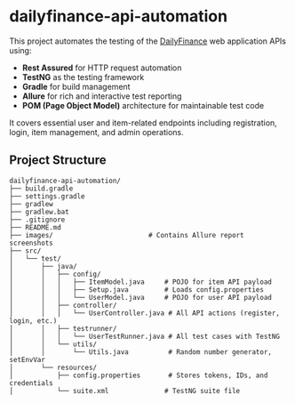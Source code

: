 # dailyfinance-api-automation

This project automates the testing of the [DailyFinance](https://dailyfinance.roadtocareer.net/) web application APIs using:

-  **Rest Assured** for HTTP request automation
-  **TestNG** as the testing framework
-  **Gradle** for build management
-  **Allure** for rich and interactive test reporting
-  **POM (Page Object Model)** architecture for maintainable test code

It covers essential user and item-related endpoints including registration, login, item management, and admin operations.

##  Project Structure

```
dailyfinance-api-automation/
├── build.gradle
├── settings.gradle
├── gradlew
├── gradlew.bat
├── .gitignore
├── README.md
├── images/                        # Contains Allure report screenshots
├── src/
│   └── test/
│       ├── java/
│       │   ├── config/
│       │   │   ├── ItemModel.java     # POJO for item API payload
│       │   │   ├── Setup.java         # Loads config.properties
│       │   │   └── UserModel.java     # POJO for user API payload
│       │   ├── controller/
│       │   │   └── UserController.java # All API actions (register, login, etc.)
│       │   ├── testrunner/
│       │   │   └── UserTestRunner.java # All test cases with TestNG
│       │   └── utils/
│       │       └── Utils.java          # Random number generator, setEnvVar
│       └── resources/
│           ├── config.properties       # Stores tokens, IDs, and credentials
│           └── suite.xml              # TestNG suite file

```

